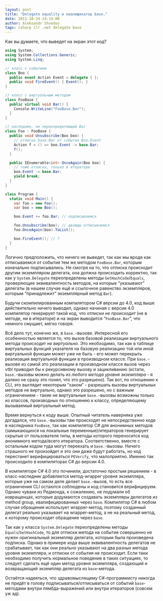 ```yaml
---
layout: post
title: "Delegate equality и квалификатор base."
date: 2011-10-24 14:14:00
author: Aleksandr Shvedov
tags: csharp clr .net delegate base
---
```

Как вы думаете, что выведет на экран этот код?

```c#
using System;
using System.Collections.Generic;
using System.Linq;

// класс с событием
class Boo {
  public event Action Event = delegate { };
  public void FireEvent() { Event(); }
}

// класс с виртуальным методом
class FooBase {
  public virtual void Bar() {
    Console.WriteLine("FooBase.Bar");
  }
}

// наследник, не переопределяющий Bar
class Foo : FooBase {
  public void Unsubscribe(Boo boo) {
    // отписка base.Bar от события Boo.Event
    Action f = () => boo.Event -= base.Bar;
    f();
  }

  public IEnumerable<int> OnceAgain(Boo boo) {
    // тоже отписка, только в итераторе
    boo.Event -= base.Bar;
    yield break;
  }
}

class Program {
  static void Main() {
    var foo = new Foo();
    var boo = new Boo();

    boo.Event += foo.Bar; // подписываемся

    foo.Unsubscribe(boo); // дважды отписываемся
    foo.OnceAgain(boo).ToList();

    boo.FireEvent(); // ?
  }
}

```

Логично предположить, что ничего не выведет, так как мы вроде как отписываемся от события тем же методом `FooBase.Bar`, которым изначально подписывались. Не смотря на то, что отписка происходит другим экземпляром делегата, она должна происходить корректно, так как у `System.Delegate` переопределены методы `GetHashCode`/`Equals`, проверяющие эквивалентность методов, на которые “указывают” делегаты (в нашем случае ещё и ссылочное равенство экземпляров, которым “принадлежит” экземплярный метод `Bar`).

Будучи скомпилированным компилятором C# версии до 4.0, код выше действительно ничего выводил, однако начиная с версии 4.0 компилятор генерирует такой код, что *отписки не происходит* (не в методе, ни в итераторе) и на экран выводится “`FooBase.Bar`”, что немного смущает, мягко говоря.

Всё дело тут, конечно же, в `base.`-вызове. Интересной его особенностью является то, что вызов базовой реализации виртуального метода происходит *не виртуально*. Это необходимо, так как в таблице виртуальных функций указателя на базовую реализацию той или иной виртуальной функции может уже не быть - его может перекрыть реализация виртуальной функции в производном классе. При `base.`-вызове из самой это реализации в производном классе вызов через *vtbl* приводил бы к рекурсивному вызову и зацикливанию (кстати, `base.`-вызовы можно делать из *любого метода уровня экземпляра* - я далеко не сразу это понял, что это разрешено). Так вот, по отношению к CLI, это выглядит некоторым “хаком” - разрешать вызовы виртуальных методов не виртуально, однако это разрешено, но с важным ограничением - такие не виртуальные `base.`-вызовы возможны только из классов, производных по отношению к классу, определяющему вызываемый виртуальный метод.

Время вернуться к коду выше. Опытный читатель наверняка уже догадался, что `base.`-вызовы там происходят не непосредственно коде в наследника `FooBase`, так как компилятор C# для анонимных методов (замыкающихся на локальные переменные)/итераторов генерирует скрытые от пользователя типы, в методы которого переносится код анонимного метода/всего итератора. Соответственно, вместе с остальным кодом туда могут переехать и `base.`-вызовы. Ничего страшного не произойдет и это они даже будут работать, но код перестанет верифицироваться `PEVerify`, что малоприятно. Именно так происходило в компиляторах C# до версии 4.0.

В компиляторе C# 4.0 это починили, достаточно простым решением - в класс-наследник добавляется метод-wrapper уровня экземпляра, которые уже на самом деле делает `base.`-вызов, то есть все ограничения CLI остаются соблюдены и код становится верифицируем. Однако чуваки из Редмонда, к сожалению, не подумали об извращенцах, которые додумаются создавать экземпляры делегатов из method group, квалифицированных через `base`. Компилятор C# в любом случае обращения использует wrapper-метод, поэтому созданный делегат реально указывает на wrapper-метод, а не на реальный метод, к которому происходит обращение через `base`.

Так как у класса `System.Delegate` переопределены методы `Equals`/`GetHashCode`, то для отписки метода на событие совершенно не нужен оригинальный экземпляр делегата, которым была произведена подписка. Однако в примере кода выше эквивалентность делегатов не срабатывает, так как они реально указывают на два разных метода уровня экземпляра, и отписки от события не происходит. Если таки необходимо получить нормальное поведение в таких ситуациях, то следует сделать ещё один метод уровня экземпляра, создающий и возвращающий экземпляр делегата из `base`-метода.

Остаётся надеяться, что здравомыслящему C#-программисту никогда не придёт в голову подписываться/отписываться от событий `base`-методами внутри лямбда-выражений или внутри итераторов (совсем уж ад).